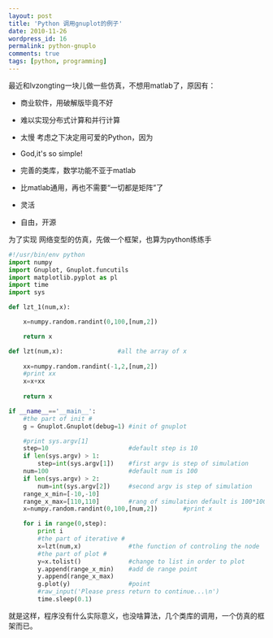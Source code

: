 ```yaml
---
layout: post
title: 'Python 调用gnuplot的例子'
date: 2010-11-26
wordpress_id: 16
permalink: python-gnuplo
comments: true
tags: [python, programming]
---
```

最近和lvzongting一块儿做一些仿真，不想用matlab了，原因有：

* 商业软件，用破解版毕竟不好
* 难以实现分布式计算和并行计算
* 太慢
考虑之下决定用可爱的Python，因为


* God,it's so simple!
* 完善的类库，数学功能不亚于matlab
* 比matlab通用，再也不需要“一切都是矩阵”了
* 灵活
* 自由，开源

为了实现 网络变型的仿真，先做一个框架，也算为python练练手

```python
#!/usr/bin/env python
import numpy
import Gnuplot, Gnuplot.funcutils
import matplotlib.pyplot as pl
import time
import sys

def lzt_1(num,x):

    x=numpy.random.randint(0,100,[num,2])

    return x

def lzt(num,x):               #all the array of x
 
    xx=numpy.random.randint(-1,2,[num,2])
    #print xx
    x=x+xx
    
    return x

if __name__=='__main__':
    #the part of init #
    g = Gnuplot.Gnuplot(debug=1) #init of gnuplot

    #print sys.argv[1]
    step=10                      #default step is 10
    if len(sys.argv) > 1:
        step=int(sys.argv[1])    #first argv is step of simulation
    num=100                      #default num is 100
    if len(sys.argv) > 2:      
        num=int(sys.argv[2])     #second argv is step of simulation
    range_x_min=[-10,-10]
    range_x_max=[110,110]        #rang of simulation default is 100*100
    x=numpy.random.randint(0,100,[num,2])       #print x

    for i in range(0,step):      
        print i
        #the part of iterative #
        x=lzt(num,x)             #the function of controling the node
        #the part of plot #
        y=x.tolist()             #change to list in order to plot
        y.append(range_x_min)    #add de range point
        y.append(range_x_max)
        g.plot(y)                #point
        #raw_input('Please press return to continue...\n')
        time.sleep(0.1)
```

就是这样，程序没有什么实际意义，也没啥算法，几个类库的调用，一个仿真的框架而已。
